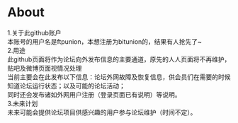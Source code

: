 # About
1.关于此github账户<br>
本账号的用户名是ftpunion，本想注册为bitunion的，结果有人抢先了~<br>
2.用途<br>
此github页面将作为论坛向外发布信息的主要通道，原先的人人页面将不再维护，贴吧及微博页面视情况处理<br>
当前主要会在此发布以下信息：论坛外网故障及恢复信息，供会员们在需要的时候知道论坛运行状态；以及可能的论坛活动；<br>
同时还会发布诸如外网用户注册（登录页面已有说明）等说明。<br>
3.未来计划<br>
未来可能会提供论坛项目供感兴趣的用户参与论坛维护（时间不定）。<br>

